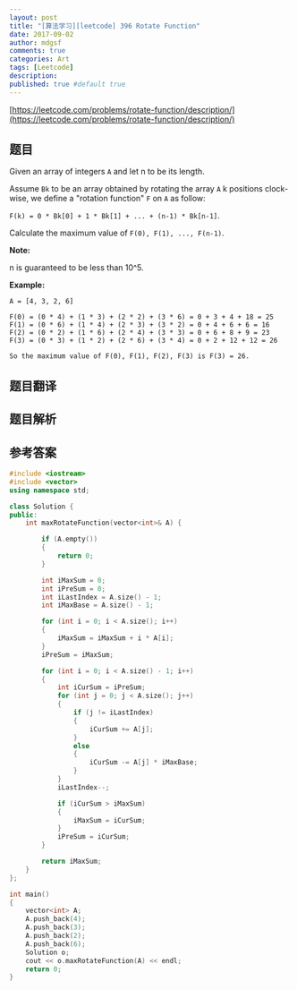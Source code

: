 ```yaml
---
layout: post
title: "[算法学习][leetcode] 396 Rotate Function"
date: 2017-09-02
author: mdgsf
comments: true
categories: Art
tags: [Leetcode]
description:
published: true #default true
---
```


[https://leetcode.com/problems/rotate-function/description/](https://leetcode.com/problems/rotate-function/description/)

## 题目

Given an array of integers `A` and let n to be its length.

Assume `Bk` to be an array obtained by rotating the array `A` k positions clock-wise, we define a "rotation function" `F` on `A` as follow:

`F(k) = 0 * Bk[0] + 1 * Bk[1] + ... + (n-1) * Bk[n-1]`.

Calculate the maximum value of `F(0), F(1), ..., F(n-1)`.

**Note:**

n is guaranteed to be less than 10^5.

**Example:**

```
A = [4, 3, 2, 6]

F(0) = (0 * 4) + (1 * 3) + (2 * 2) + (3 * 6) = 0 + 3 + 4 + 18 = 25
F(1) = (0 * 6) + (1 * 4) + (2 * 3) + (3 * 2) = 0 + 4 + 6 + 6 = 16
F(2) = (0 * 2) + (1 * 6) + (2 * 4) + (3 * 3) = 0 + 6 + 8 + 9 = 23
F(3) = (0 * 3) + (1 * 2) + (2 * 6) + (3 * 4) = 0 + 2 + 12 + 12 = 26

So the maximum value of F(0), F(1), F(2), F(3) is F(3) = 26.
```

## 题目翻译

## 题目解析

## 参考答案

```c++
#include <iostream>
#include <vector>
using namespace std;

class Solution {
public:
    int maxRotateFunction(vector<int>& A) {

        if (A.empty())
        {
            return 0;
        }

        int iMaxSum = 0;
        int iPreSum = 0;
        int iLastIndex = A.size() - 1;
        int iMaxBase = A.size() - 1;

        for (int i = 0; i < A.size(); i++)
        {
            iMaxSum = iMaxSum + i * A[i];
        }
        iPreSum = iMaxSum;

        for (int i = 0; i < A.size() - 1; i++)
        {
            int iCurSum = iPreSum;
            for (int j = 0; j < A.size(); j++)
            {
                if (j != iLastIndex)
                {
                    iCurSum += A[j];
                }
                else
                {
                    iCurSum -= A[j] * iMaxBase;
                }
            }
            iLastIndex--;

            if (iCurSum > iMaxSum)
            {
                iMaxSum = iCurSum;
            }
            iPreSum = iCurSum;
        }

        return iMaxSum;
    }
};

int main()
{
    vector<int> A;
    A.push_back(4);
    A.push_back(3);
    A.push_back(2);
    A.push_back(6);
    Solution o;
    cout << o.maxRotateFunction(A) << endl;
    return 0;
}
```

